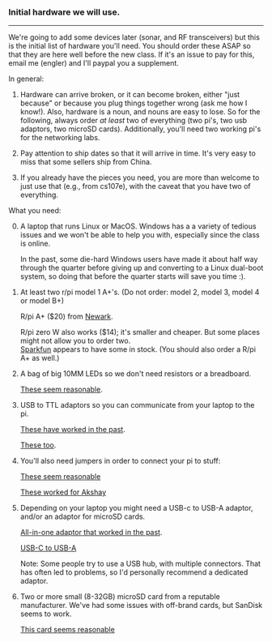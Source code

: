 ### Initial hardware we will use.
---------------------------------------------------------------------

We're going to add some devices later (sonar, and RF transceivers)
but this is the initial list of hardware you'll need.  You should order
these ASAP so that they are here well before the new class.  If it's an
issue to pay for this, email me (engler) and I'll paypal you a supplement.

In general: 

  1.  Hardware can arrive broken, or it can become broken, either
  "just because" or because you plug things together wrong (ask me
  how I know!).  Also, hardware is a noun, and nouns are easy to lose.
  So for the following, always order *at least* two of everything (two
  pi's, two usb adaptors, two microSD cards).  Additionally, you'll need
  two working pi's for the networking labs.

  2. Pay attention to ship dates so that it will arrive in time.  It's
  very easy to miss that some sellers ship from China.

  3. If you already have the pieces you need, you are more than welcome
  to just use that (e.g., from cs107e), with the caveat that you have
  two of everything.
  

What you need:

  0. A laptop that runs Linux or MacOS.  Windows has a a variety of
     tedious issues and we won't be able to help you with, especially
     since the class is online.

     In the past, some die-hard Windows users have made it about half
     way through the quarter before giving up and converting to a Linux
     dual-boot system, so doing that before the quarter starts will
     save you time :).

  1. At least two r/pi model 1 A+'s.  (Do not order: model 2, model 3, model 4
     or model B+)

     R/pi A+ ($20) from [Newark](https://www.newark.com/raspberry-pi/raspbrry-moda-512m/silicon-manufacturer-broadcom/dp/81Y5333).
   
     R/pi zero W also works ($14); it's smaller and cheaper.
     But some places might not allow you to order two.  
     [Sparkfun](https://www.sparkfun.com/products/15470) appears to have 
     some in stock.  (You should also order a R/pi A+ as well.)

  2. A bag of big 10MM LEDs so we don't need resistors or a breadboard.

     [These seem reasonable](https://www.amazon.com/Gikfun-Emitting-Diodes-Diffused-Arduino/dp/B06XWTN1YM/ref=sr_1_4?dchild=1&keywords=10mm+LED&qid=1616195942&refinements=p_85%3A2470955011&rnid=2470954011&rps=1&sr=8-4).

  3. USB to TTL adaptors so you can communicate from your laptop to 
     the pi.  
 
     [These have worked in the past](https://www.amazon.com/gp/product/B07CWKHTLH/ref=ppx_yo_dt_b_search_asin_title?ie=UTF8&psc=1).

     [These too](https://www.amazon.com/gp/product/B07D6LLX19/ref=ppx_yo_dt_b_search_asin_title?ie=UTF8&psc=1).


  4. You'll also need jumpers in order to connect your pi to stuff:

     [These seem reasonable](https://www.amazon.com/SIM-NAT-Breadboard-Arduino-Raspberry/dp/B07RX78T9L/ref=sr_1_11?dchild=1&keywords=female+to+female+jumper&qid=1616196142&refinements=p_85%3A2470955011%2Cp_72%3A1248879011&rnid=1248877011&rps=1&s=electronics&sr=1-11)

     [These worked for Akshay](https://www.amazon.com/EDGELEC-Breadboard-Optional-Assorted-Multicolored/dp/B07GD2BWPY/)
   
  5. Depending on your laptop you might need a USB-c to USB-A adaptor, 
     and/or an adaptor for microSD cards.

     [All-in-one adaptor that worked in the past](https://www.amazon.com/gp/product/B07NW8RPYN/ref=ppx_yo_dt_b_search_asin_title?ie=UTF8&psc=1).

     [USB-C to USB-A](https://www.amazon.com/gp/product/B07CVX3516/ref=ppx_yo_dt_b_search_asin_title?ie=UTF8&psc=1)

     Note: Some people try to use a USB hub, with multiple connectors.
     That has often led to problems, so I'd personally recommend a
     dedicated adaptor.

  6. Two or more small (8-32GB) microSD card from a reputable manufacturer.
     We've had some issues with off-brand cards, but SanDisk seems to work.

     [This card seems reasonable](https://www.amazon.com/SanDisk%C2%AE-microSDHCTM-8GB-Memory-Card/dp/B0012Y2LLE/ref=sr_1_6?dchild=1&keywords=microsd&qid=1616198363&refinements=p_n_feature_two_browse-bin%3A6518302011%7C6518303011&rnid=6518301011&s=pc&sr=1-6)
